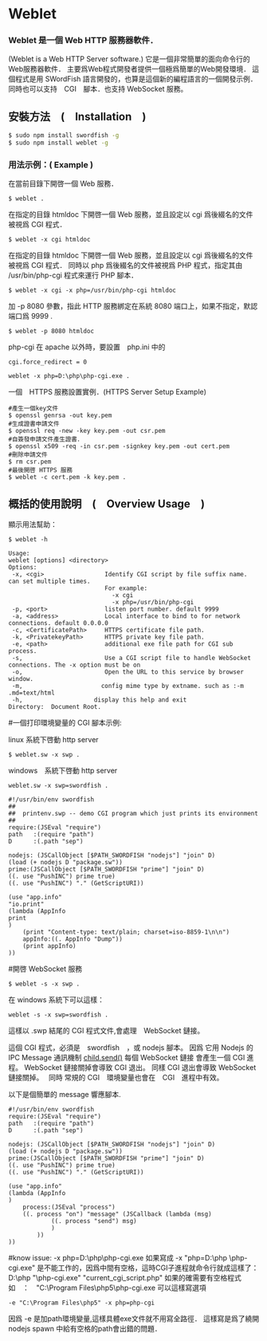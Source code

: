 Weblet
=========

### Weblet 是一個 Web HTTP 服務器軟件．
(Weblet is a Web HTTP Server software.)
它是一個非常簡單的面向命令行的Web服務器軟件．
主要爲Web程式開發者提供一個極爲簡單的Web開發環境．
這個程式是用 SWordFish 語言開發的，也算是這個新的編程語言的一個開發示例．
同時也可以支持　CGI　腳本．也支持 WebSocket 服務。
## 安裝方法　(　Installation　)

```bash
$ sudo npm install swordfish -g
$ sudo npm install weblet -g
```
### 用法示例：( Example )
在當前目錄下開啓一個 Web 服務．
```
$ weblet .
```
在指定的目錄 htmldoc 下開啓一個 Web 服務，並且設定以 cgi 爲後綴名的文件被視爲 CGI 程式．
```
$ weblet -x cgi htmldoc
```
在指定的目錄 htmldoc 下開啓一個 Web 服務，並且設定以 cgi 爲後綴名的文件被視爲 CGI 程式．
同時以 php 爲後綴名的文件被視爲 PHP 程式，指定其由 /usr/bin/php-cgi 程式來運行 PHP 腳本．

```
$ weblet -x cgi -x php=/usr/bin/php-cgi htmldoc
```
加 -p 8080 參數，指此 HTTP 服務綁定在系統 8080 端口上，如果不指定，默認端口爲 9999 .

```
$ weblet -p 8080 htmldoc
```

php-cgi 在 apache 以外時，要設置　php.ini 中的
```
cgi.force_redirect = 0
```

```
weblet -x php=D:\php\php-cgi.exe . 
```
一個　HTTPS 服務設置實例．(HTTPS Server Setup Example)
```
#產生一個key文件
$ openssl genrsa -out key.pem
#生成證書申請文件
$ openssl req -new -key key.pem -out csr.pem
#自簽發申請文件產生證書．
$ openssl x509 -req -in csr.pem -signkey key.pem -out cert.pem
#刪除申請文件
$ rm csr.pem
#最後開啓 HTTPS 服務
$ weblet -c cert.pem -k key.pem . 
```

## 概括的使用說明　(　Overview Usage　)
顯示用法幫助：
```
$ weblet -h
```

```
Usage:
weblet [options] <directory>
Options:
 -x, <cgi>                 Identify CGI script by file suffix name. can set multiple times.
                           For example:
                             -x cgi
                             -x php=/usr/bin/php-cgi
 -p, <port>                listen port number. default 9999
 -a, <address>             Local interface to bind to for network connections. default 0.0.0.0
 -c, <CertificatePath>     HTTPS certificate file path.
 -k, <PrivatekeyPath>      HTTPS private key file path.
 -e, <path>                additional exe file path for CGI sub process.
 -s,                       Use a CGI script file to handle WebSocket connections. The -x option must be on
 -o,                       Open the URL to this service by browser window.
 -m,                      config mime type by extname. such as :-m .md=text/html
 -h,                    display this help and exit
Directory:  Document Root.
```

#一個打印環境變量的 CGI 腳本示例:

linux 系統下啓動 http server
```
$ weblet.sw -x swp .
```
windows　系統下啓動 http server
```
weblet.sw -x swp=swordfish .
```

```
#!/usr/bin/env swordfish
##
##  printenv.swp -- demo CGI program which just prints its environment
##
require:(JSEval "require")
path   :(require "path")
D      :(.path "sep")

nodejs: (JSCallObject [$PATH_SWORDFISH "nodejs"] "join" D)
(load (+ nodejs D "package.sw"))
prime:(JSCallObject [$PATH_SWORDFISH "prime"] "join" D)
((. use "PushINC") prime true)
((. use "PushINC") "." (GetScriptURI))

(use "app.info"
"io.print"
(lambda (AppInfo
print
)
	(print "Content-type: text/plain; charset=iso-8859-1\n\n")
	appInfo:((. AppInfo "Dump"))
	(print appInfo)
))
```


#開啓 WebSocket 服務
```
$ weblet -s -x swp .

```
在 windows 系統下可以這樣：
```
weblet -s -x swp=swordfish .
```
這樣以 .swp 結尾的 CGI 程式文件,會處理　WebSocket 鏈接。

這個 CGI 程式，必須是　swordfish　，或 nodejs  腳本。
因爲 它用 Nodejs 的　IPC Message 通訊機制 [child.send()]
每個 WebSocket 鏈接 會產生一個 CGI 進程。
WebSocket 鏈接關掉會導致 CGI 退出。
同樣 CGI 退出會導致 WebSocket 鏈接關掉。　
同時 常規的 CGI　環境變量也會在　CGI　進程中有效。

以下是個簡單的 message 響應腳本.
```
#!/usr/bin/env swordfish
require:(JSEval "require")
path   :(require "path")
D      :(.path "sep")

nodejs: (JSCallObject [$PATH_SWORDFISH "nodejs"] "join" D)
(load (+ nodejs D "package.sw"))
prime:(JSCallObject [$PATH_SWORDFISH "prime"] "join" D)
((. use "PushINC") prime true)
((. use "PushINC") "." (GetScriptURI))

(use "app.info"
(lambda (AppInfo
)
	process:(JSEval "process")
	((. process "on") "message" (JSCallback (lambda (msg)
			((. process "send") msg)
			)
		))
))

```




[child.send()]: https://nodejs.org/api/child_process.html#child_process_child_send_message_sendhandle_options_callback "child.send()"

#know issue:
-x php=D:\php\php-cgi.exe
如果寫成 -x "php=D:\php \php-cgi.exe"
是不能工作的，因爲中間有空格，這時CGI子進程就命令行就成這樣了：
D:\php "\php-cgi.exe" "current_cgi_script.php"
如果的確需要有空格程式如　：　"C:\Program Files\php5\php-cgi.exe
可以這樣寫選項
```
-e "C:\Program Files\php5" -x php=php-cgi
```
因爲 -e 是加path環境變量,這樣具體exe文件就不用寫全路徑．
這樣寫是爲了繞開nodejs spawn 中給有空格的path會出錯的問題．